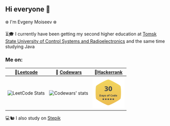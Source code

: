 ## Hi everyone 👋 
:snowflake: I'm Evgeny Moiseev :snowflake:

⏳🎓 I currently have been getting my second higher education at [Tomsk State University of Control Systems and Radioelectronics](https://tusur.ru/en) and the same time studying Java

### Me on:

| 🙈[Leetcode](https://leetcode.com/FunnyIcecream/)|🙉 [Codewars](https://www.codewars.com/users/IseeHorizont)| 🙊[Hackerrank](https://www.hackerrank.com/IseeHorizont) |
| ---------------|----------------|----------------|
| ![LeetCode Stats](https://leetcard.jacoblin.cool/FunnyIcecream?theme=light&font=Chelsea%20Market)|![Codewars' stats](https://www.codewars.com/users/IseeHorizont/badges/micro)| <img src="https://github.com/IseeHorizont/HackerRank-30-days-of-code/blob/7778b845afeecce2da8415c1b422fe318600b7fb/label30day.png" width="100" height="100"/> |

:computer::chipmunk: I also study on [Stepik](https://stepik.org/users/506492272?auth=registration)

<!--
**IseeHorizont/IseeHorizont** is a ✨ _special_ ✨ repository because its `README.md` (this file) appears on your GitHub profile.

Here are some ideas to get you started:

- 🔭 I’m currently working on ...
- 🌱 I’m currently learning ...
- 👯 I’m looking to collaborate on ...
- 🤔 I’m looking for help with ...
- 💬 Ask me about ...
- 📫 How to reach me: ...
- 😄 Pronouns: ...
- ⚡ Fun fact: ...
-->

